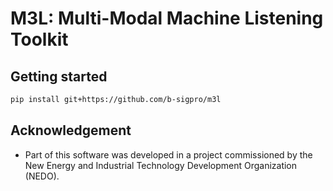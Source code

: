 # M3L: Multi-Modal Machine Listening Toolkit

## Getting started
```bash
pip install git+https://github.com/b-sigpro/m3l
```

## Acknowledgement
* Part of this software was developed in a project commissioned by the New Energy and Industrial Technology Development Organization (NEDO).
